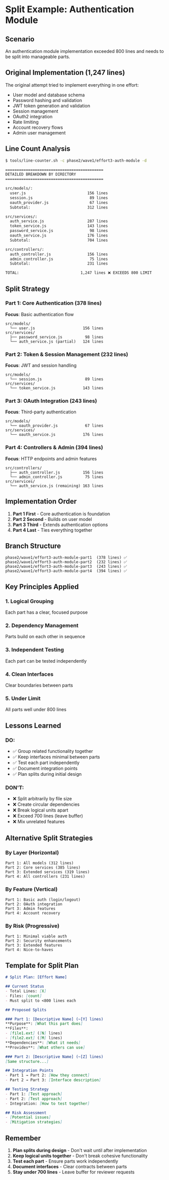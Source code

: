 # Split Example: Authentication Module

## Scenario
An authentication module implementation exceeded 800 lines and needs to be split into manageable parts.

## Original Implementation (1,247 lines)

The original attempt tried to implement everything in one effort:
- User model and database schema
- Password hashing and validation
- JWT token generation and validation
- Session management
- OAuth2 integration
- Rate limiting
- Account recovery flows
- Admin user management

## Line Count Analysis

```bash
$ tools/line-counter.sh -c phase2/wave1/effort3-auth-module -d

===========================================
DETAILED BREAKDOWN BY DIRECTORY
===========================================

src/models/:
  user.js                           156 lines
  session.js                         89 lines
  oauth_provider.js                  67 lines
  Subtotal:                         312 lines

src/services/:
  auth_service.js                   287 lines
  token_service.js                  143 lines
  password_service.js                98 lines
  oauth_service.js                  176 lines
  Subtotal:                         704 lines

src/controllers/:
  auth_controller.js                156 lines
  admin_controller.js                75 lines
  Subtotal:                         231 lines

TOTAL:                           1,247 lines ❌ EXCEEDS 800 LIMIT
```

## Split Strategy

### Part 1: Core Authentication (378 lines)
**Focus**: Basic authentication flow
```
src/models/
  └── user.js                     156 lines
src/services/
  ├── password_service.js          98 lines
  └── auth_service.js (partial)   124 lines
```

### Part 2: Token & Session Management (232 lines)
**Focus**: JWT and session handling
```
src/models/
  └── session.js                   89 lines
src/services/
  └── token_service.js            143 lines
```

### Part 3: OAuth Integration (243 lines)
**Focus**: Third-party authentication
```
src/models/
  └── oauth_provider.js            67 lines
src/services/
  └── oauth_service.js            176 lines
```

### Part 4: Controllers & Admin (394 lines)
**Focus**: HTTP endpoints and admin features
```
src/controllers/
  ├── auth_controller.js          156 lines
  └── admin_controller.js          75 lines
src/services/
  └── auth_service.js (remaining) 163 lines
```

## Implementation Order

1. **Part 1 First** - Core authentication is foundation
2. **Part 2 Second** - Builds on user model
3. **Part 3 Third** - Extends authentication options
4. **Part 4 Last** - Ties everything together

## Branch Structure

```
phase2/wave1/effort3-auth-module-part1  (378 lines) ✅
phase2/wave1/effort3-auth-module-part2  (232 lines) ✅
phase2/wave1/effort3-auth-module-part3  (243 lines) ✅
phase2/wave1/effort3-auth-module-part4  (394 lines) ✅
```

## Key Principles Applied

### 1. Logical Grouping
Each part has a clear, focused purpose

### 2. Dependency Management
Parts build on each other in sequence

### 3. Independent Testing
Each part can be tested independently

### 4. Clean Interfaces
Clear boundaries between parts

### 5. Under Limit
All parts well under 800 lines

## Lessons Learned

### DO:
- ✅ Group related functionality together
- ✅ Keep interfaces minimal between parts
- ✅ Test each part independently
- ✅ Document integration points
- ✅ Plan splits during initial design

### DON'T:
- ❌ Split arbitrarily by file size
- ❌ Create circular dependencies
- ❌ Break logical units apart
- ❌ Exceed 700 lines (leave buffer)
- ❌ Mix unrelated features

## Alternative Split Strategies

### By Layer (Horizontal)
```
Part 1: All models (312 lines)
Part 2: Core services (385 lines)
Part 3: Extended services (319 lines)
Part 4: All controllers (231 lines)
```

### By Feature (Vertical)
```
Part 1: Basic auth (login/logout)
Part 2: OAuth integration
Part 3: Admin features
Part 4: Account recovery
```

### By Risk (Progressive)
```
Part 1: Minimal viable auth
Part 2: Security enhancements
Part 3: Extended features
Part 4: Nice-to-haves
```

## Template for Split Plan

```markdown
# Split Plan: [Effort Name]

## Current Status
- Total Lines: [X]
- Files: [count]
- Must split to <800 lines each

## Proposed Splits

### Part 1: [Descriptive Name] (~[Y] lines)
**Purpose**: [What this part does]
**Files**:
- [file1.ext] ([N] lines)
- [file2.ext] ([M] lines)
**Dependencies**: [What it needs]
**Provides**: [What others can use]

### Part 2: [Descriptive Name] (~[Z] lines)
[Same structure...]

## Integration Points
- Part 1 → Part 2: [How they connect]
- Part 2 → Part 3: [Interface description]

## Testing Strategy
- Part 1: [Test approach]
- Part 2: [Test approach]
- Integration: [How to test together]

## Risk Assessment
- [Potential issues]
- [Mitigation strategies]
```

## Remember

1. **Plan splits during design** - Don't wait until after implementation
2. **Keep logical units together** - Don't break cohesive functionality
3. **Test each part** - Ensure parts work independently
4. **Document interfaces** - Clear contracts between parts
5. **Stay under 700 lines** - Leave buffer for reviewer requests